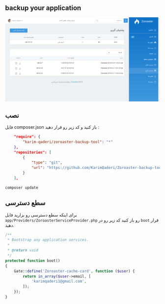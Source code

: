 ## backup your application

![](https://raw.githubusercontent.com/KarimQaderi/Zoroaster-backup-tool/master/1.png)

## نصب 

فایل composer.json باز کنید و کد زیر رو قرار دهید :

```json
    "require": {
        "karim-qaderi/zoroaster-backup-tool": "*"
    },
    "repositories": [
        {
            "type": "git",
            "url": "https://github.com/KarimQaderi/Zoroaster-backup-tool.git"
        }
    ],
```

```bash
composer update
```



## سطع دسترسی 

برای اینکه سطع دسترسی رو بزارید فایل `app/Providers/ZoroasterServiceProvider.php` رو باز کنید کد زیر رو در `boot` قرار دهید. 

```php
/**
 * Bootstrap any application services.
 *
 * @return void
 */
protected function boot()
{
    Gate::define('Zoroaster-cache-card', function ($user) {
        return in_array($user->email, [
            'karimqaderi1@gmail.com',
        ]);
    });
}
```